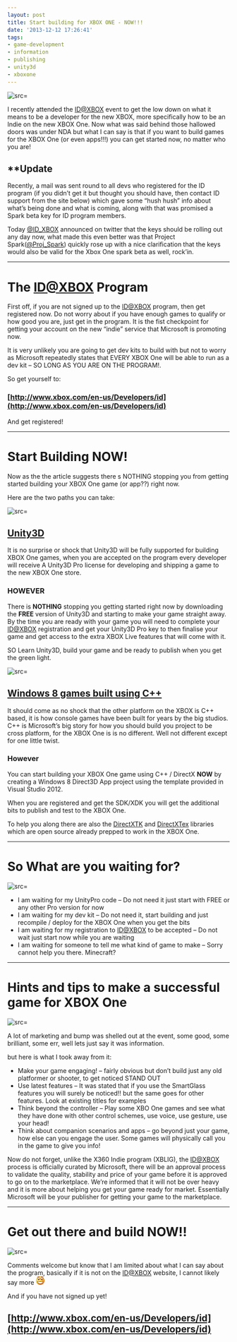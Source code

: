 ```yaml
---
layout: post
title: Start building for XBOX ONE - NOW!!!
date: '2013-12-12 17:26:41'
tags:
- game-development
- information
- publishing
- unity3d
- xboxone
---
```


![src=]()

I recently attended the [ID@XBOX](mailto:ID@XBOX) event to get the low down on what it means to be a developer for the new XBOX, more specifically how to be an Indie on the new XBOX One.  Now what was said behind those hallowed doors was under NDA but what I can say is that if you want to build games for the XBOX One (or even apps!!!) you can get started now, no matter who you are!

## \*\*Update

Recently, a mail was sent round to all devs who registered for the ID program (if you didn’t get it but thought you should have, then contact ID support from the site below) which gave some “hush hush” info about what’s being done and what is coming, along with that was promised a Spark beta key for ID program members.

Today [@ID\_XBOX](https://twitter.com/ID_Xbox/status/428184617644863488) announced on twitter that the keys should be rolling out any day now, what made this even better was that Project Spark([@Proj\_Spark](https://twitter.com/proj_spark/status/428205752642064384)) quickly rose up with a nice clarification that the keys would also be valid for the Xbox One spark beta as well, rock’in.

* * *

# The [ID@XBOX](mailto:ID@XBOX) Program

First off, if you are not signed up to the [ID@XBOX](mailto:ID@XBOX) program, then get registered now. Do not worry about if you have enough games to qualify or how good you are, just get in the program.  It is the fist checkpoint for getting your account on the new “indie” service that Microsoft is promoting now.

It is very unlikely you are going to get dev kits to build with but not to worry as Microsoft repeatedly states that EVERY XBOX One will be able to run as a dev kit – SO LONG AS YOU ARE ON THE PROGRAM!.

So get yourself to:

### [http://www.xbox.com/en-us/Developers/id](http://www.xbox.com/en-us/Developers/id)

And get registered!

* * *

# Start Building NOW!

Now as the the article suggests there s NOTHING stopping you from getting started building your XBOX One game (or app??) right now.

Here are the two paths you can take:

![src=]()

## [Unity3D](http://unity3d.com/)

It is no surprise or shock that Unity3D will be fully supported for building XBOX One games, when you are accepted on the program every developer will receive A Unity3D Pro license for developing and shipping a game to the new XBOX One store.

### HOWEVER

There is **NOTHING** stopping you getting started right now by downloading the **FREE** version of Unity3D and starting to make your game straight away.  By the time you are ready with your game you will need to complete your [ID@XBOX](mailto:ID@XBOX) registration and get your Unity3D Pro key to then finalise your game and get access to the extra XBOX Live features that will come with it.

SO Learn Unity3D, build your game and be ready to publish when you get the green light.

![src=]()

## [Windows 8 games built using C++](http://msdn.microsoft.com/en-us/library/windows/apps/hh465149)

It should come as no shock that the other platform on the XBOX is C++ based, it is how console games have been built for years by the big studios.  C++ is Microsoft’s big story for how you should build you project to be cross platform, for the XBOX One is is no different.  Well not different except for one little twist.

### However

You can start building your XBOX One game using C++ / DirectX **NOW** by creating a Windows 8 Direct3D App project using the template provided in Visual Studio 2012.

When you are registered and get the SDK/XDK you will get the additional bits to publish and test to the XBOX One.

To help you along there are also the [DirectXTK](http://directxtk.codeplex.com/) and  [DirectXTex](http://directxtex.codeplex.com/) libraries which are open source already prepped to work in the XBOX One.

* * *

# So What are you waiting for?

![src=]()

- I am waiting for my UnityPro code – Do not need it just start with FREE or any other Pro version for now
- I am waiting for my dev kit – Do not need it, start building and just recompile / deploy for the XBOX One when you get the bits
- I am waiting for my registration to [ID@XBOX](mailto:ID@XBOX) to be accepted – Do not wait just start now while you are waiting
- I am waiting for someone to tell me what kind of game to make – Sorry cannot help you there.  Minecraft?

* * *

# Hints and tips to make a successful game for XBOX One

![src=]()

A lot of marketing and bump was shelled out at the event, some good, some brilliant, some err, well lets just say it was information.

but here is what I took away from it:

- Make your game engaging! – fairly obvious but don’t build just any old platformer or shooter, to get noticed STAND OUT
- Use latest features – It was stated that if you use the SmartGlass features you will surely be noticed!! but the same goes for other features. Look at existing titles for examples
- Think beyond the controller – Play some XBO One games and see what they have done with other control schemes, use voice, use gesture, use your head!
- Think about companion scenarios and apps – go beyond just your game, how else can you engage the user. Some games will physically call you in the game to give you info!

Now do not forget, unlike the X360 Indie program (XBLIG), the [ID@XBOX](mailto:ID@XBOX) process is officially curated by Microsoft, there will be an approval process to validate the quality, stability and price of your game before it is approved to go on to the marketplace.  We’re informed that it will not be over heavy and it is more about helping you  get your game ready for market.  Essentially Microsoft will be your publisher for getting your game to the marketplace.

* * *

# Get out there and build NOW!!

![src=]()

Comments welcome but know that I am limited about what I can say about the program, basically if it is not on the [ID@XBOX](mailto:ID@XBOX) website, I cannot likely say more ![Open-mouthed smile](/Images/wordpress/2013/12/wlEmoticon-openmouthedsmile.png)

And if you have not signed up yet!

## [http://www.xbox.com/en-us/Developers/id](http://www.xbox.com/en-us/Developers/id)
